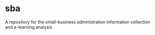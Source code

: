 # sba
A repository for the small-business administration information collection and e-learning analysis
